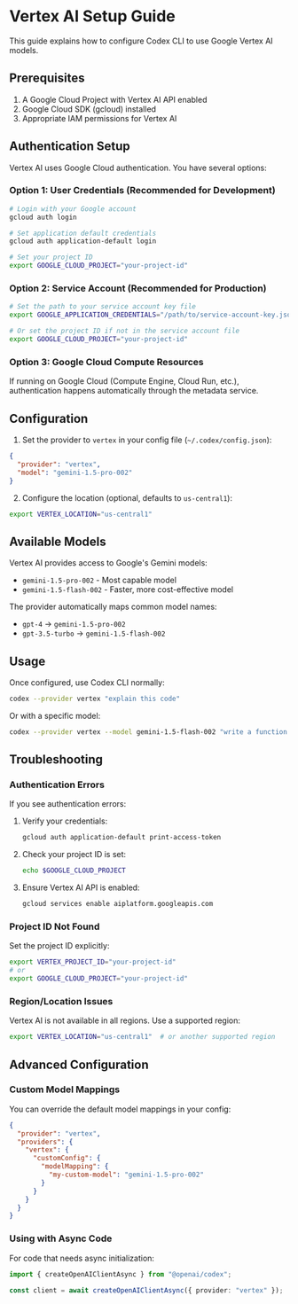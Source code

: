 # Vertex AI Setup Guide

This guide explains how to configure Codex CLI to use Google Vertex AI models.

## Prerequisites

1. A Google Cloud Project with Vertex AI API enabled
2. Google Cloud SDK (gcloud) installed
3. Appropriate IAM permissions for Vertex AI

## Authentication Setup

Vertex AI uses Google Cloud authentication. You have several options:

### Option 1: User Credentials (Recommended for Development)

```bash
# Login with your Google account
gcloud auth login

# Set application default credentials
gcloud auth application-default login

# Set your project ID
export GOOGLE_CLOUD_PROJECT="your-project-id"
```

### Option 2: Service Account (Recommended for Production)

```bash
# Set the path to your service account key file
export GOOGLE_APPLICATION_CREDENTIALS="/path/to/service-account-key.json"

# Or set the project ID if not in the service account file
export GOOGLE_CLOUD_PROJECT="your-project-id"
```

### Option 3: Google Cloud Compute Resources

If running on Google Cloud (Compute Engine, Cloud Run, etc.), authentication happens automatically through the metadata service.

## Configuration

1. Set the provider to `vertex` in your config file (`~/.codex/config.json`):

```json
{
  "provider": "vertex",
  "model": "gemini-1.5-pro-002"
}
```

2. Configure the location (optional, defaults to `us-central1`):

```bash
export VERTEX_LOCATION="us-central1"
```

## Available Models

Vertex AI provides access to Google's Gemini models:

- `gemini-1.5-pro-002` - Most capable model
- `gemini-1.5-flash-002` - Faster, more cost-effective model

The provider automatically maps common model names:
- `gpt-4` → `gemini-1.5-pro-002`
- `gpt-3.5-turbo` → `gemini-1.5-flash-002`

## Usage

Once configured, use Codex CLI normally:

```bash
codex --provider vertex "explain this code"
```

Or with a specific model:

```bash
codex --provider vertex --model gemini-1.5-flash-002 "write a function to..."
```

## Troubleshooting

### Authentication Errors

If you see authentication errors:

1. Verify your credentials:
   ```bash
   gcloud auth application-default print-access-token
   ```

2. Check your project ID is set:
   ```bash
   echo $GOOGLE_CLOUD_PROJECT
   ```

3. Ensure Vertex AI API is enabled:
   ```bash
   gcloud services enable aiplatform.googleapis.com
   ```

### Project ID Not Found

Set the project ID explicitly:

```bash
export VERTEX_PROJECT_ID="your-project-id"
# or
export GOOGLE_CLOUD_PROJECT="your-project-id"
```

### Region/Location Issues

Vertex AI is not available in all regions. Use a supported region:

```bash
export VERTEX_LOCATION="us-central1"  # or another supported region
```

## Advanced Configuration

### Custom Model Mappings

You can override the default model mappings in your config:

```json
{
  "provider": "vertex",
  "providers": {
    "vertex": {
      "customConfig": {
        "modelMapping": {
          "my-custom-model": "gemini-1.5-pro-002"
        }
      }
    }
  }
}
```

### Using with Async Code

For code that needs async initialization:

```typescript
import { createOpenAIClientAsync } from "@openai/codex";

const client = await createOpenAIClientAsync({ provider: "vertex" });
```
